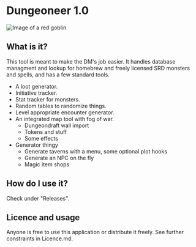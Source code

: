 # Dungeoneer 1.0
![Image of a red goblin](https://raw.githubusercontent.com/Durtur/Dungeoneer/master/app/css/img/icon.png)


## What is it?
This tool is meant to make the DM's job easier. It handles database managment and lookup for
homebrew and freely licensed SRD monsters and spells, and has a few standard tools.

* A loot generator.
* Initiative tracker.
* Stat tracker for monsters.
* Random tables to randomize things.
* Level appropriate encounter generator.
* An integrated map tool with fog of war.
    * Dungeondraft wall import
    * Tokens and stuff
    * Some effects
* Generator thingy
    * Generate taverns with a menu, some optional plot hooks
    * Generate an NPC on the fly
    * Magic item shops


## How do I use it?
Check under "Releases".

## Licence and usage
Anyone is free to use this application or distribute it freely. See further constraints in Licence.md. 
